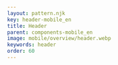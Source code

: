 ```yaml
---
layout: pattern.njk
key: header-mobile_en
title: Header
parent: components-mobile_en
image: mobile/overview/header.webp
keywords: header
order: 60
---
```


